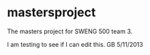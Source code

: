 mastersproject
==============

The masters project for SWENG 500 team 3.

I am testing to see if I can edit this.  GB 5/11/2013
